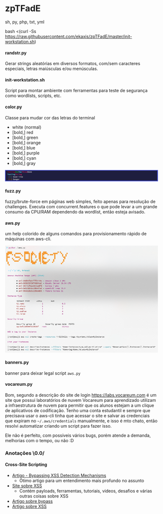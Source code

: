 # zpTFadE

sh, py, php, txt, yml

bash <(curl -Ss https://raw.githubusercontent.com/ekaxis/zpTFadE/master/init-workstation.sh)

#### randstr.py

Gerar strings aleatórias em diversos formatos, com/sem caracteres especiais, letras maiúsculas e/ou menúsculas.

#### init-workstation.sh

Script para montar ambiente com ferramentas para teste de segurança como wordlists, scripts, etc.

#### color.py

Classe para mudar cor das letras do terminal

* white (normal)
* [bold,] red
* [bold,] green
* [bold,] orange
* [bold,] blue
* [bold,] purple
* [bold,] cyan
* [bold,] gray

![python color.py](img/color.py.png)

#### fuzz.py

fuzzy/brute-force em páginas web simples, feito apenas para resolução de challenges. Executa com concurrent.features
o que pode levar a um grande consumo da CPU/RAM dependendo da wordlist, então esteja avisado.

#### aws.py

um help colorido de alguns comandos para provisionamento rápido de máquinas com aws-cli.

![python aws.py](img/aws.py.png)

#### banners.py

banner para deixar legal script ``aws.py``

#### vocareum.py

Bom, segundo a descrição do site de login https://labs.vocareum.com é um site que possui laboratórios de nuvem Vocareum para aprendizado utilizam a infraestrutura de nuvem para permitir que os alunos estejam a um clique de aplicativos de codificação. Tenho uma conta estudantil e sempre que precisava usar o aws-cli tinha que acessar o site e salvar as credenciais que expiram no ``~/.aws/credentials`` manualmente, e isso é mto chato, então resolvi automatizar criando um script para fazer isso.

Ele não é perfeito, com possíveis vários bugs, porém atende a demanda, melhorias com o tempo, ou não :D

### Anotações \0.0/

#### Cross-Site Scripting

* [Artigo - Bypassing XSS Detection Mechanisms](https://github.com/s0md3v/MyPapers/tree/master/Bypassing-XSS-detection-mechanisms)
    * Ótimo artigo para um entendimento mais profundo no assunto
* [Site sobre XSS](http://www.xss-payloads.com/)
    * Contém payloads, ferramentas, tutoriais, videos, desafios e várias outras coisas sobre XSS
* [Artigo sobre bypass](https://xsses.rocks/sample-page/)
* [Artigo sobre XSS](https://github.com/s0md3v/AwesomeXSS)